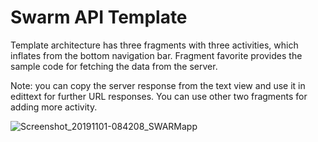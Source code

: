 # Swarm API Template
Template architecture has three fragments with three activities, which inflates from the bottom navigation bar.
Fragment favorite provides the sample code for fetching the data from the server. 

Note: you can copy the server response from the text view and use it in edittext for further URL responses.
You can use other two fragments for adding more activity.

![Screenshot_20191101-084208_SWARMapp](https://user-images.githubusercontent.com/56533489/68010509-1d10c900-fc85-11e9-83ff-fa06d79a2d34.jpg)


